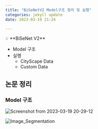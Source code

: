 ```yaml
---
title: "BiSeNetV2 Model구조 정리 및 실행"
categories: jekyll update
date: 2023-03-19 21:24

---
```


<aside>
💡 **BiSeNet V2**

- Model 구조
- 실행
    - CityScape Data
    - Custom Data
</aside>

## 논문 정리

### Model 구조

![Screenshot from 2023-03-19 20-29-12](https://user-images.githubusercontent.com/122383307/226174603-6aa66a35-17c5-4df5-a477-5ca89790bccb.png)

![Image_Segmentation](https://user-images.githubusercontent.com/122383307/226174608-e6164d0e-d5fe-440c-9818-e2665e39d0a5.png)



